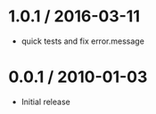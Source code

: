 
1.0.1 / 2016-03-11
==================

  * quick tests and fix error.message

0.0.1 / 2010-01-03
==================

  * Initial release
